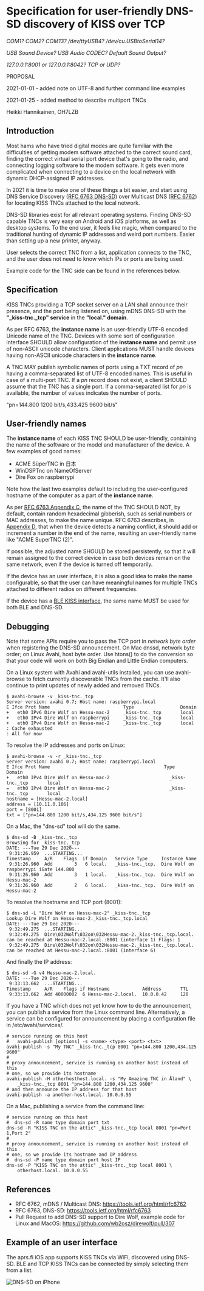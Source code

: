 
Specification for user-friendly DNS-SD discovery of KISS over TCP
=====================================================================

*COM1? COM2? COM13? /dev/ttyUSB4? /dev/cu.USBtoSerial14?*

*USB Sound Device? USB Audio CODEC? Default Sound Output?*

*127.0.0.1:8001 or 127.0.0.1:8042? TCP or UDP?*

PROPOSAL

2021-01-01 - added note on UTF-8 and further command line examples

2021-01-25 - added method to describe multiport TNCs

Heikki Hannikainen, OH7LZB


Introduction
---------------

Most hams who have tried digital modes are quite familiar with the
difficulties of getting modem software attached to the correct sound card,
finding the correct virtual serial port device that's going to the radio,
and connecting logging software to the modem software. It gets even more
complicated when connecting to a device on the local network with dynamic
DHCP-assigned IP addresses.

In 2021 it is time to make one of these things a bit easier, and start
using DNS Service Discovery
([RFC 6763 DNS-SD](https://tools.ietf.org/html/rfc6762)) over Multicast DNS
([RFC 6762](https://tools.ietf.org/html/rfc6763))
for locating KISS TNCs attached to the local network.

DNS-SD libraries exist for all relevant operating systems.  Finding DNS-SD
capable TNCs is very easy on Android and iOS platforms, as well as desktop
systems.  To the end user, it feels like magic, when compared to the
traditional hunting of dynamic IP addresses and weird port numbers.  Easier
than setting up a new printer, anyway.

User selects the correct TNC from a list, application connects to the TNC,
and the user does not need to know which IPs or ports are being used.

Example code for the TNC side can be found in the references below.


Specification
----------------

KISS TNCs providing a TCP socket server on a LAN shall announce their
presence, and the port being listened on, using mDNS DNS-SD with the
**"_kiss-tnc._tcp" service** in the **"local." domain**.

As per RFC 6763, the **instance name** is an user-friendly UTF-8 encoded
Unicode name of the TNC.  Devices with some sort of configuration interface
SHOULD allow configuration of the **instance name** and permit use of
non-ASCII unicode characters.  Client applications MUST handle devices
having non-ASCII unicode characters in the **instance name**.

A TNC MAY publish symbolic names of ports using a TXT record of *pn* having
a comma-separated list of UTF-8 encoded names.  This is useful in case of a
multi-port TNC.  If a *pn* record does not exist, a client SHOULD assume
that the TNC has a single port.  If a comma-separated list for *pn* is
available, the number of values indicates the number of ports.

   "pn=144.800 1200 bit/s,433.425 9600 bit/s"


User-friendly names
----------------------

The **instance name** of each KISS TNC SHOULD be user-friendly, containing the
name of the software or the model and manufacturer of the device.  A few
examples of good names:

* ACME SüperTNC in 日本
* WinDSPTnc on NameOfServer
* Dire Fox on raspberrypi

Note how the last two examples default to including the user-configured
hostname of the computer as a part of the **instance name**.

As per [RFC 6763 Appendix C](https://tools.ietf.org/html/rfc6763#appendix-C),
the name of the TNC SHOULD NOT, by default, contain random hexadecimal
gibberish, such as serial numbers or MAC addresses, to make the name unique.
RFC 6763 describes, in [Appendix D](https://tools.ietf.org/html/rfc6763#appendix-D),
that when the device detects a naming conflict, it should add or increment
a number in the end of the name, resulting an user-friendly name like
"ACME SuperTNC (2)".

If possible, the adjusted name SHOULD be stored persistently, so that it
will remain assigned to the correct device in case both devices remain on
the same network, even if the device is turned off temporarily.

If the device has an user interface, it is also a good idea to make the name
configurable, so that the user can have meaningful names for multiple
TNCs attached to different radios on different frequencies.

If the device has a [BLE KISS interface](https://github.com/hessu/aprs-specs/blob/master/BLE-KISS-API.md),
the same name MUST be used for both BLE and DNS-SD.


Debugging
------------

Note that some APIs require you to pass the TCP port in *network byte order*
when registering the DNS-SD announcement.  On Mac dnssd, network byte
order; on Linux Avahi, host byte order.  Use htons() to do the conversion so
that your code will work on both Big Endian and Little Endian computers.

On a Linux system with Avahi and avahi-utils installed, you can use
avahi-browse to fetch currently discoverable TNCs from the cache. It'll also
continue to print updates of newly added and removed TNCs.

    $ avahi-browse -v _kiss-tnc._tcp
    Server version: avahi 0.7; Host name: raspberrypi.local
    E Ifce Prot Name                           Type                 Domain
    +   eth0 IPv6 Dire Wolf on Hessu-mac-2     _kiss-tnc._tcp       local
    +   eth0 IPv4 Dire Wolf on raspberrypi     _kiss-tnc._tcp       local
    +   eth0 IPv4 Dire Wolf on Hessu-mac-2     _kiss-tnc._tcp       local
    : Cache exhausted
    : All for now

To resolve the IP addresses and ports on Linux:

    $ avahi-browse -v -r _kiss-tnc._tcp
    Server version: avahi 0.7; Host name: raspberrypi.local
    E Ifce Prot Name                                          Type                 Domain
    +   eth0 IPv4 Dire Wolf on Hessu-mac-2                      _kiss-tnc._tcp       local
    =   eth0 IPv4 Dire Wolf on Hessu-mac-2                      _kiss-tnc._tcp       local
    hostname = [Hessu-mac-2.local]
    address = [10.11.0.106]
    port = [8001]
    txt = ["pn=144.800 1200 bit/s,434.125 9600 bit/s"]

On a Mac, the "dns-sd" tool will do the same.

    $ dns-sd -B _kiss-tnc._tcp
    Browsing for _kiss-tnc._tcp
    DATE: ---Tue 29 Dec 2020---
     9:31:26.959  ...STARTING...
    Timestamp     A/R    Flags  if Domain   Service Type     Instance Name
     9:31:26.960  Add        3   6 local.   _kiss-tnc._tcp.  Dire Wolf on raspberrypi iGate 144.800
     9:31:26.960  Add        3   1 local.   _kiss-tnc._tcp.  Dire Wolf on Hessu-mac-2
     9:31:26.960  Add        2   6 local.   _kiss-tnc._tcp.  Dire Wolf on Hessu-mac-2

To resolve the hostname and TCP port (8001):

    $ dns-sd -L "Dire Wolf on Hessu-mac-2" _kiss-tnc._tcp
    Lookup Dire Wolf on Hessu-mac-2._kiss-tnc._tcp.local
    DATE: ---Tue 29 Dec 2020---
     9:32:49.275  ...STARTING...
     9:32:49.275  Dire\032Wolf\032on\032Hessu-mac-2._kiss-tnc._tcp.local. can be reached at Hessu-mac-2.local.:8001 (interface 1) Flags: 1
     9:32:49.275  Dire\032Wolf\032on\032Hessu-mac-2._kiss-tnc._tcp.local. can be reached at Hessu-mac-2.local.:8001 (interface 6)

And finally the IP address:

    $ dns-sd -G v4 Hessu-mac-2.local.
    DATE: ---Tue 29 Dec 2020---
     9:33:13.662  ...STARTING...
    Timestamp     A/R    Flags if Hostname            Address       TTL
     9:33:13.662  Add 40000002  6 Hessu-mac-2.local.  10.0.0.42     120

If you have a TNC which does not yet know how to do the announcement, you
can publish a service from the Linux command line.  Alternatively, a service
can be configured for announcement by placing a configuration file in
/etc/avahi/services/.

    # service running on this host
    #   avahi-publish [options] -s <name> <type> <port> <txt>
    avahi-publish -s "My TNC" _kiss-tnc._tcp 8001 "pn=144.800 1200,434.125 9600"
    #
    # proxy announcement, service is running on another host instead of this
    # one, so we provide its hostname
    avahi-publish -H otherhosthost.local. -s "My Amazing TNC in Åland" \
        _kiss-tnc._tcp 8001 "pn=144.800 1200,434.125 9600"
    # and then announce the IP address for that host
    avahi-publish -a another-host.local. 10.0.0.55

On a Mac, publishing a service from the command line:

    # service running on this host
    #  dns-sd -R name type domain port txt
    dns-sd -R "KISS TNC on the attic" _kiss-tnc._tcp local 8001 "pn=Port 1,Port 2"
    #
    # proxy announcement, service is running on another host instead of this
    # one, so we provide its hostname and IP address
    #  dns-sd -P name type domain port host IP
    dns-sd -P "KISS TNC on the attic" _kiss-tnc._tcp local 8001 \
        otherhost.local. 10.0.0.55


References
--------------

* RFC 6762, mDNS / Multicast DNS: https://tools.ietf.org/html/rfc6762
* RFC 6763, DNS-SD: https://tools.ietf.org/html/rfc6763
* Pull Request to add DNS-SD support to Dire Wolf, example code for Linux
  and MacOS: https://github.com/wb2osz/direwolf/pull/307


Example of an user interface
--------------------------------

The aprs.fi iOS app supports KISS TNCs via WiFi, discovered using DNS-SD.
BLE and TCP KISS TNCs can be connected by simply selecting them from a list.

![DNS-SD on iPhone](images/tcp-kiss-dns-sd-iphone.png?raw=true)

